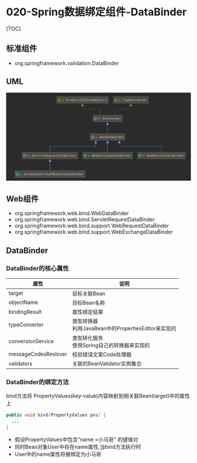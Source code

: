 # 020-Spring数据绑定组件-DataBinder

[TOC]

## 标准组件

- org.springframework.validation.DataBinder

## UML

![image-20201224124446547](../../assets/image-20201224124446547.png)

## Web组件

- org.springframework.web.bind.WebDataBinder
- org.springframework.web.bind.ServletRequestDataBinder
- org.springframework.web.bind.support.WebRequestDataBinder
- org.springframework.web.bind.support.WebExchangeDataBinder

## DataBinder

### DataBinder的核心属性

| 属性                 | 说明                                                     |
| -------------------- | -------------------------------------------------------- |
| target               | 目标关联Bean                                             |
| objectName           | 目标Bean名称                                             |
| bindingResult        | 属性绑定结果                                             |
| typeConverter        | 类型转换器<br />利用JavaBean中的PropertiesEditor来实现的 |
| conversionService    | 类型转化服务<br />使用Spring自己的转换器来实现的         |
| messageCodesReslover | 校验错误文案Code处理器                                   |
| validators           | 关联的BeanValidator实例集合                              |

### DataBinder的绑定方法

bind方法将 PropertyValues(key-value)内容映射到相关联Bean(target)中的属性上

```java
public void bind(PropertyValues pvs) {
  ...
}
```

- 假设PropertyValues中包含"name =小马哥" 的键值对
- 同时Bean对象User中存在name属性,当bind方法执行时
- User中的name属性将被绑定为小马哥

